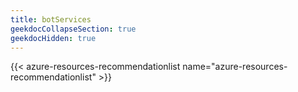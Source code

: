```yaml
---
title: botServices
geekdocCollapseSection: true
geekdocHidden: true
---
```


{{< azure-resources-recommendationlist name="azure-resources-recommendationlist" >}}
